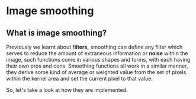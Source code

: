 # Image smoothing

## What is image smoothing?

Previously we learnt about f**ilters,** smoothing can define any filter which serves to reduce the amount of extraneous information or **noise** within the image, such functions come in various shapes and forms, with each having their own pros and cons. Smoothing functions all work in a similar manner, they derive some kind of average or weighted value from the set of pixels within the kernel area and set the current pixel to that value.

So, let's take a look at how they are implemented.

###
